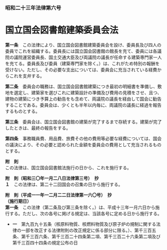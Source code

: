 ### 昭和二十三年法律第六号  
# 国立国会図書館建築委員会法  
  
**第一条**　この法律により、国立国会図書館建築委員会を設け、委員長及び四人の委員でこれを組織する。委員長には国立国会図書館の館長を充て、委員には各議院の議院運営委員長、国土交通大臣及び両議院の議長が任命する建築専門家一人を充てる。委員長及び委員（建築専門家を除く。）は、これがため特別の報酬を受けない。ただし、その必要な支出については、委員会に充当されている経費からこれを支弁する。  
  
**第二条**　委員会の職務は、国立国会図書館建築につき最初の明細書を準備し、敷地を選定し、建築家を選びこれに建築設計の準備及び費用の見積をさせ、且つ、建物の建築につき予算上の勧告をも含めて、両議院の議長を経由して国会に勧告することである。委員会は、少くとも半年以内毎に、両議院の議長に経過を報告するものとする。  
  
**第三条**　委員会は、国立国会図書館の建築が完了するまで存続する。建築が完了したときは、最終の報告をする。  
  
**第四条**　事務職員費、用品費、旅費その他の費用等必要な経費については、国会の議決により、その必要と認められた金額を委員会の費用として充当されるものとする。  
  
**附　則**  
この法律は、国立国会図書館法施行の日から、これを施行する。  
  
**附　則（昭和三〇年一月二八日法律第三号）　抄**  
**１**　この法律は、第二十二回国会の召集の日から施行する。  
  
**附　則（平成一一年一二月二二日法律第一六〇号）　抄**  
**（施行期日）**  
**第一条**　この法律（第二条及び第三条を除く。）は、平成十三年一月六日から施行する。ただし、次の各号に掲げる規定は、当該各号に定める日から施行する。  
* **一**　第九百九十五条（核原料物質、核燃料物質及び原子炉の規制に関する法律の一部を改正する法律附則の改正規定に係る部分に限る。）、第千三百五条、第千三百六条、第千三百二十四条第二項、第千三百二十六条第二項及び第千三百四十四条の規定公布の日  
  
